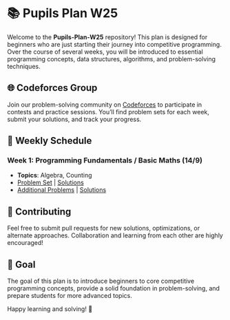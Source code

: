 # 📚 Pupils Plan W25

Welcome to the **Pupils-Plan-W25** repository! This plan is designed for beginners who are just starting their journey into competitive programming. Over the course of several weeks, you will be introduced to essential programming concepts, data structures, algorithms, and problem-solving techniques.

## 🌐 Codeforces Group

Join our problem-solving community on [Codeforces](https://codeforces.com/group/FcraNkfhvg) to participate in contests and practice sessions. You’ll find problem sets for each week, submit your solutions, and track your progress.

## 📅 Weekly Schedule

### Week 1: Programming Fundamentals / Basic Maths (14/9)
- **Topics**: Algebra, Counting
- [Problem Set](https://codeforces.com/group/FcraNkfhvg/contest/550146) | [Solutions](https://www.youtube.com/playlist?list=PLc02D4EoVYQCIhFOfvVcTXV8X826PTMOw)
- [Additional Problems](https://codeforces.com/group/FcraNkfhvg/contest/550147) | [Solutions](https://www.youtube.com/playlist?list=PLc02D4EoVYQCIhFOfvVcTXV8X826PTMOw)


<!-- Uncomment the following sections as the weeks progress -->

<!--

### Week 2: Learning STL / Collections Library / Monotonic Queue + Stack (21/9)
- **Topics**: Next Min/Max using Stacks and Queues
- Problem Set | Solutions

### Week 3: Bit Manipulation / Bitmasks / Prefix XOR (28/9)
- **Topics**: Building Masks, Prefix XOR
- Problem Set | Solutions

### Week 4: Constructive / Greedy / Adhoc (5/10)
- **Topics**: Greedy Algorithms and Adhoc Problem Solving
- Problem Set | Solutions

### Week 5: Prefix Sum / Frequency Array / Partial Sum (12/10)
- **Topics**: Max Subarray Sum, Prefix Operations
- Problem Set | Solutions
-->

<!--
## 📂 Structure

Each week's folder contains:
- A **Problem Set**: A collection of curated problems to help solidify the week’s concepts.
- **Solutions**: Detailed solutions for the problems covered in the sessions.
- **Extra Challenges**: An additional set of problems that may require creative approaches or tricks.
-->

## 🤝 Contributing

Feel free to submit pull requests for new solutions, optimizations, or alternate approaches. Collaboration and learning from each other are highly encouraged!

## 🌱 Goal

The goal of this plan is to introduce beginners to core competitive programming concepts, provide a solid foundation in problem-solving, and prepare students for more advanced topics.

Happy learning and solving! 🎯
